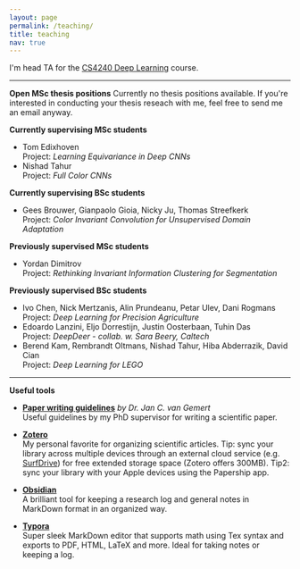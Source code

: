 ```yaml
---
layout: page
permalink: /teaching/
title: teaching
nav: true
---
```


I'm head TA for the [CS4240 Deep Learning](https://studiegids.tudelft.nl/a101_displayCourse.do?course_id=55236) course.

---

**Open MSc thesis positions**
Currently no thesis positions available. If you're interested in conducting your thesis reseach with me, feel free to send me an email anyway.

**Currently supervising MSc students**
* Tom Edixhoven  
  Project: *Learning Equivariance in Deep CNNs*
* Nishad Tahur  
  Project: *Full Color CNNs*

**Currently supervising BSc students**
* Gees Brouwer, Gianpaolo Gioia, Nicky Ju, Thomas Streefkerk  
  Project: *Color Invariant Convolution for Unsupervised Domain Adaptation*

<!-- * Liang Zeng  
  Project: *Self-supervised segmentation from depth* -->

**Previously supervised MSc students**
* Yordan Dimitrov  
  Project: *Rethinking Invariant Information Clustering for Segmentation*

**Previously supervised BSc students**
* Ivo Chen, Nick Mertzanis, Alin Prundeanu, Petar Ulev, Dani Rogmans  
  Project: *Deep Learning for Precision Agriculture*
* Edoardo Lanzini, Eljo Dorrestijn, Justin Oosterbaan, Tuhin Das  
  Project: *DeepDeer - collab. w. Sara Beery, Caltech*
* Berend Kam, Rembrandt Oltmans, Nishad Tahur, Hiba Abderrazik, David Cian  
  Project: *Deep Learning for LEGO*

---

**Useful tools**

* **[Paper writing guidelines](https://jvgemert.github.io/writing.pdf)** *by Dr. Jan C. van Gemert*  
 Useful guidelines by my PhD supervisor for writing a scientific paper.

* **[Zotero](https://www.zotero.org)**  
 My personal favorite for organizing scientific articles. Tip: sync your library across multiple devices through an external cloud service (e.g. [SurfDrive](https://www.surf.nl/en/store-and-share-your-files-securely-in-the-cloud-with-surfdrive)) for free extended storage space (Zotero offers 300MB). Tip2: sync your library with your Apple devices using the Papership app.

* **[Obsidian](https://obsidian.md)**  
 A brilliant tool for keeping a research log and general notes in MarkDown format in an organized way.

* **[Typora](https://www.typora.io)**  
 Super sleek MarkDown editor that supports math using Tex syntax and exports to PDF, HTML, LaTeX and more. Ideal for taking notes or keeping a log.
